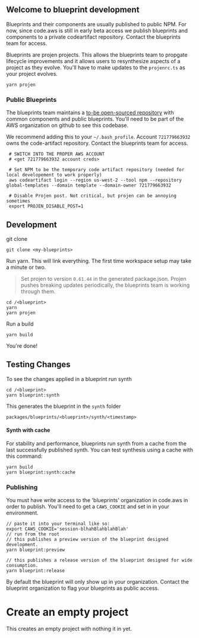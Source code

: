 ## Welcome to blueprint development

Blueprints and their components are usually published to public NPM. For now, since code.aws is still in early beta access we publish blueprints and
components to a private codeartifact repository. Contact the blueprints team for access.

Blueprints are projen projects. This allows the blueprints team to propgate lifecycle improvements and it allows users to resynthesize aspects of a
project as they evolve. You'll have to make updates to the `projenrc.ts` as your project evolves.

```
yarn projen
```

### Public Blueprints

The blueprints team maintains a [to-be open-sourced repository](https://github.com/aws/caws-blueprints/blob/main/README.md) with common components and
public blueprints. You'll need to be part of the AWS organization on github to see this codebase.

We recommend adding this to your `~/.bash_profile`. Account `721779663932` owns the code-artifact repository. Contact the blueprints team for access.

```
 # SWITCH INTO THE PROPER AWS ACCOUNT
 # <get 721779663932 account creds>

 # Set NPM to be the temporary code artifact repository (needed for local developement to work properly)
 aws codeartifact login --region us-west-2 --tool npm --repository global-templates --domain template --domain-owner 721779663932

 # Disable Projen post. Not critical, but projen can be annoying sometimes
 export PROJEN_DISABLE_POST=1
```

## Development

git clone

```
git clone <my-blueprints>
```

Run yarn. This will link everything. The first time workspace setup may take a minute or two.

> Set projen to version `0.61.44` in the generated package.json. Projen pushes breaking updates periodically, the blueprints team is working through
> them.

```
cd /<blueprint>
yarn
yarn projen
```

Run a build

```
yarn build
```

You're done!

## Testing Changes

To see the changes applied in a blueprint run synth

```
cd /<blueprint>
yarn blueprint:synth
```

This generates the blueprint in the `synth` folder

```
packages/blueprints/<blueprint>/synth/<timestamp>
```

#### Synth with cache

For stability and performance, blueprints run synth from a cache from the last successfully published synth. You can test synthesis using a cache with
this command:

```
yarn build
yarn blueprint:synth:cache
```

### Publishing

You must have write access to the 'blueprints' organization in code.aws in order to publish. You'll need to get a `CAWS_COOKIE` and set in in your
environment.

```
// paste it into your terminal like so:
export CAWS_COOKIE='session-blhahBlahblahBlah'
// run from the root
// this publishes a preview version of the blueprint designed development.
yarn blueprint:preview

// this publishes a release version of the blueprint designed for wide consumption.
yarn blueprint:release
```

By default the blueprint will only show up in your organization. Contact the blueprint organization to flag your blueprints as public access.

# Create an empty project

This creates an empty project with nothing it in yet.
